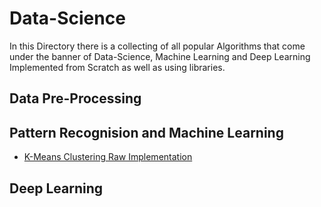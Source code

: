 # Data-Science
In this Directory there is a collecting of all popular Algorithms that come under the banner of Data-Science, Machine Learning and Deep Learning Implemented from Scratch as well as using libraries.

## Data Pre-Processing
## Pattern Recognision and Machine Learning
* [K-Means Clustering Raw Implementation](https://github.com/ashrafulhaqove/Data-Science/blob/main/K-Means%20Clustering/K-means%20Clustering%20From%20Scratch.ipynb)
## Deep Learning
